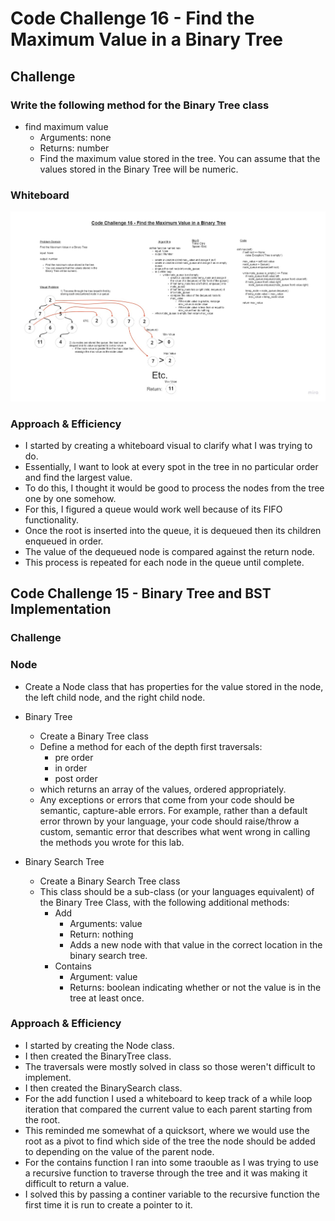 # Code Challenge 16 - Find the Maximum Value in a Binary Tree

## Challenge

### Write the following method for the Binary Tree class

+ find maximum value
  + Arguments: none
  + Returns: number
  + Find the maximum value stored in the tree. You can assume that the values stored in the Binary Tree will be numeric.

### Whiteboard

![Whiteboard](code_challenge_16.jpg)

### Approach & Efficiency

+ I started by creating a whiteboard visual to clarify what I was trying to do.
+ Essentially, I want to look at every spot in the tree in no particular order and find the largest value.
+ To do this, I thought it would be good to process the nodes from the tree one by one somehow.
+ For this, I figured a queue would work well because of its FIFO functionality.
+ Once the root is inserted into the queue, it is dequeued then its children enqueued in order.
+ The value of the dequeued node is compared against the return node.
+ This process is repeated for each node in the queue until complete.

## Code Challenge 15 - Binary Tree and BST Implementation

### Challenge

### Node

+ Create a Node class that has properties for the value stored in the node, the left child node, and the right child node.
+ Binary Tree
  + Create a Binary Tree class
  + Define a method for each of the depth first traversals:
    + pre order
    + in order
    + post order
  + which returns an array of the values, ordered appropriately.
  + Any exceptions or errors that come from your code should be semantic, capture-able errors. For example, rather than a default error thrown by your language, your code should raise/throw a custom, semantic error that describes what went wrong in calling the methods you wrote for this lab.

+ Binary Search Tree
  + Create a Binary Search Tree class
  + This class should be a sub-class (or your languages equivalent) of the Binary Tree Class, with the following additional methods:
    + Add
      + Arguments: value
      + Return: nothing
      + Adds a new node with that value in the correct location in the binary search tree.
    + Contains
      + Argument: value
      + Returns: boolean indicating whether or not the value is in the tree at least once.

### Approach & Efficiency

+ I started by creating the Node class.
+ I then created the BinaryTree class.
+ The traversals were mostly solved in class so those weren't difficult to implement.
+ I then created the BinarySearch class.
+ For the add function I used a whiteboard to keep track of a while loop iteration that compared the current value to each parent starting from the root.
+ This reminded me somewhat of a quicksort, where we would use the root as a pivot to find which side of the tree the node should be added to depending on the value of the parent node.
+ For the contains function I ran into some traouble as I was trying to use a recursive function to traverse through the tree and it was making it difficult to return a value.
+ I solved this by passing a continer variable to the recursive function the first time it is run to create a pointer to it.
